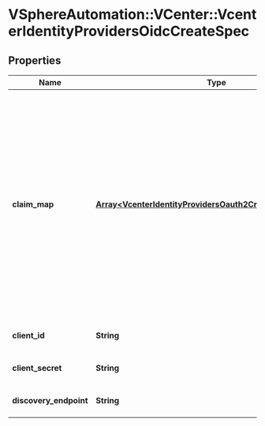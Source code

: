 # VSphereAutomation::VCenter::VcenterIdentityProvidersOidcCreateSpec

## Properties
Name | Type | Description | Notes
------------ | ------------- | ------------- | -------------
**claim_map** | [**Array&lt;VcenterIdentityProvidersOauth2CreateSpecClaimMap&gt;**](VcenterIdentityProvidersOauth2CreateSpecClaimMap.md) | The map used to transform an OAuth2 claim to a corresponding claim that vCenter Server understands. Currently only the key \&quot;perms\&quot; is supported. The key \&quot;perms\&quot; is used for mapping the \&quot;perms\&quot; claim of incoming JWT. The value is another map with an external group as the key and a vCenter Server group as value. | 
**client_id** | **String** | Client identifier to connect to the provider | 
**client_secret** | **String** | The secret shared between the client and the provider | 
**discovery_endpoint** | **String** | Endpoint to retrieve the provider metadata | 


